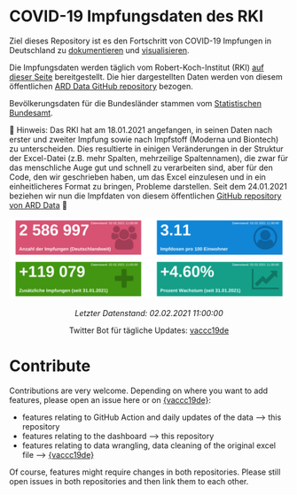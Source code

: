 
<!-- README.md is generated from README.Rmd. Please edit that file -->

# COVID-19 Impfungsdaten des RKI

Ziel dieses Repository ist es den Fortschritt von COVID-19 Impfungen in
Deutschland zu
[dokumentieren](https://github.com/favstats/vaccc19de_dashboard/data/)
und [visualisieren](https://favstats.github.io/vaccc19de_dashboard/).

Die Impfungsdaten werden täglich vom Robert-Koch-Institut (RKI) [auf
dieser
Seite](https://www.rki.de/DE/Content/InfAZ/N/Neuartiges_Coronavirus/Daten/Impfquoten-Tab.html)
bereitgestellt. Die hier dargestellten Daten werden von diesem
öffentlichen
<a href="https://github.com/ard-data/2020-rki-impf-archive" target="_blank">ARD Data GitHub repository</a>
bezogen.

Bevölkerungsdaten für die Bundesländer stammen vom [Statistischen
Bundesamt](https://www.destatis.de/DE/Themen/Gesellschaft-Umwelt/Bevoelkerung/Bevoelkerungsstand/Tabellen/bevoelkerung-nichtdeutsch-laender.html).

📝 Hinweis: Das RKI hat am 18.01.2021 angefangen, in seinen Daten nach
erster und zweiter Impfung sowie nach Impfstoff (Moderna und Biontech)
zu unterscheiden. Dies resultierte in einigen Veränderungen in der
Struktur der Excel-Datei (z.B. mehr Spalten, mehrzeilige Spaltennamen),
die zwar für das menschliche Auge gut und schnell zu verarbeiten sind,
aber für den Code, den wir geschrieben haben, um das Excel einzulesen
und in ein einheitlicheres Format zu bringen, Probleme darstellen. Seit
dem 24.01.2021 beziehen wir nun die Impfdaten von diesem öffentlichen
[GitHub repository von ARD
Data](https://github.com/ard-data/2020-rki-impf-archive) 📝

![](img/infobox1_de.png) ![](img/infobox2_de.png)

<center>

*Letzter Datenstand: 02.02.2021 11:00:00*

<!-- **Aktuelle Anmerkungen:** -->
<!-- ```{r, results = "asis", echo = F} -->
<!-- notes_dat <- latest_dat %>%  -->
<!--   drop_na(notes) -->
<!-- if(nrow(notes_dat)!=0){ -->
<!--   notes_dat %>%  -->
<!--     mutate(notes = ifelse(stringi::stri_startswith_fixed(notes, "("), -->
<!--                           str_remove(notes, "\\("), -->
<!--                           notes), -->
<!--            notes = ifelse(stringi::stri_endswith_fixed(notes, ")") , -->
<!--                           str_sub(notes, 1, str_length(notes)-1), -->
<!--                           notes), -->
<!--            notes = ifelse(!stringi::stri_endswith_fixed(notes, "\\.") , -->
<!--                           paste0(notes, "."), -->
<!--                           notes)) %>%  -->
<!--     mutate(note_display = glue::glue("{bundesland}: *{notes}*")) %>%  -->
<!--     pull(note_display) %>%  -->
<!--     paste0(collapse = "\n\n")  %>%  -->
<!--     cat() -->
<!-- } else { -->
<!--   cat("*Keine Anmerkungen.*") -->
<!-- } -->
<!-- ``` -->

Twitter Bot für tägliche Updates:
<a href="https://twitter.com/vaccc19de" target="_blank">vaccc19de</a>

</center>

# Contribute

Contributions are very welcome. Depending on where you want to add
features, please open an issue here or on
<a href="https://github.com/friep/vaccc19de" target="_blank">{vaccc19de}</a>:

-   features relating to GitHub Action and daily updates of the data
    –&gt; this repository
-   features relating to the dashboard –&gt; this repository
-   features relating to data wrangling, data cleaning of the original
    excel file –&gt;
    <a href="https://github.com/friep/vaccc19de" target="_blank">{vaccc19de}</a>

Of course, features might require changes in both repositories. Please
still open issues in both repositories and then link them to each other.
